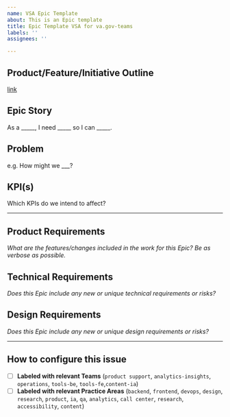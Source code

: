 ```yaml
---
name: VSA Epic Template
about: This is an Epic template
title: Epic Template VSA for va.gov-teams
labels: ''
assignees: ''

---
```


## Product/Feature/Initiative Outline
[link]()

## Epic Story
As a _____, I need _____ so I can _____.

## Problem 
e.g. How might we ___? 

## KPI(s) 
Which KPIs do we intend to affect?

___

## Product Requirements
_What are the features/changes included in the work for this Epic? Be as verbose as possible._

## Technical Requirements
_Does this Epic include any new or unique technical requirements or risks?_

## Design Requirements
_Does this Epic include any new or unique design requirements or risks?_

___

## How to configure this issue
- [ ] **Labeled with relevant Teams** (`product support`, `analytics-insights`, `operations`, `tools-be`, `tools-fe`,`content-ia`)
- [ ] **Labeled with relevant Practice Areas** (`backend`, `frontend`, `devops`, `design`, `research`, `product`, `ia`, `qa`, `analytics`, `call center`, `research`, `accessibility`, `content`)
